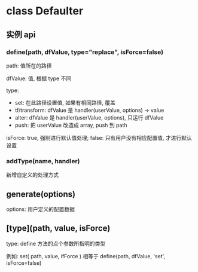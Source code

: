 # class Defaulter

## 实例 api

### define(path, dfValue, type="replace", isForce=false)

path: 值所在的路径

dfValue: 值, 根据 type 不同

type: 

- set: 在此路径设置值, 如果有相同路径, 覆盖
- tf/transform: dfValue 是 handler(userValue, options) -> value
- alter: dfValue 是 handler(userValue, options), 只运行 dfValue
- push: 把 userValue 改造成 array, push 到 path


isForce: true, 强制进行默认值处理; false: 只有用户没有相应配置值, 才进行默认设置

### addType(name, handler)

新增自定义的处理方式


## generate(options)

options: 用户定义的配置数据

## [type](path, value, isForce)

type: define 方法的点个参数所指明的类型

例如: set( path, value, ifForce ) 相等于 define(path, dfValue, 'set', isForce=false)

